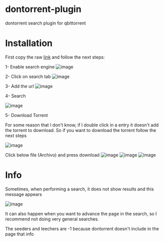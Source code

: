 # dontorrent-plugin
dontorrent search plugin for qbittorrent

# Installation

First copy the raw [link](https://raw.githubusercontent.com/dangar16/dontorrent-plugin/main/dontorrent.py) and follow the next steps:

1- Enable search engine
![image](https://github.com/dangar16/dontorrent-plugin/assets/95357264/d0a2cb24-7ce4-44a0-b0f0-a642fe01e02e)

2- Click on search tab
![image](https://github.com/dangar16/dontorrent-plugin/assets/95357264/43468e5e-259c-44ec-bdbb-f9a52d3542cc)

3- Add the url
![image](https://github.com/dangar16/dontorrent-plugin/assets/95357264/0036a8e0-e695-4fd5-8120-94b413f4ba06)

4- Search

![image](https://github.com/dangar16/dontorrent-plugin/assets/95357264/268dd9a6-8e34-4a0f-bb9f-172c76effc13)

5- Download Torrent

For some reason that I don't know, if I double click in a entry it doesn't add the torrent to download. So if you want to download the torrent follow the next steps

![image](https://github.com/dangar16/dontorrent-plugin/assets/95357264/6d95d566-1be9-41f9-887b-041a6fdad71a)

Click below file (Archivo) and press download
![image](https://github.com/dangar16/dontorrent-plugin/assets/95357264/68f2d405-66b1-48c7-8a63-40138c46f86e)
![image](https://github.com/dangar16/dontorrent-plugin/assets/95357264/334558c2-9771-40fb-9b65-88f815162e52)
![image](https://github.com/dangar16/dontorrent-plugin/assets/95357264/bafa8f74-967e-4a42-8287-d1d3dad73b90)


# Info

Sometimes, when performing a search, it does not show results and this message appears

![image](https://github.com/dangar16/dontorrent-plugin/assets/95357264/ac4adcb8-c3ed-413d-a8aa-d84b49a171df)

It can also happen when you want to advance the page in the search, so I recommend not doing very general searches.

The seeders and leechers are -1 because dontorrent doesn't include in the page that info
